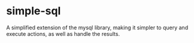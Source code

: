 # simple-sql
A simplified extension of the mysql library, making it simpler to query and execute actions, as well as handle the results.
